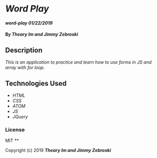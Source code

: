 # _Word Play_

#### _word-play 01/22/2019_

#### By _**Theary Im and Jimmy Zebroski**_

## Description

_This is an application to practice and learn how to use forms in JS and array with for loop._


## Technologies Used

* _HTML_
* _CSS_
* _ATOM_
* _JS_
* _JQuery_

### License
MIT
**

Copyright (c) 2019 **_Theary Im and Jimmy Zebroski_**
